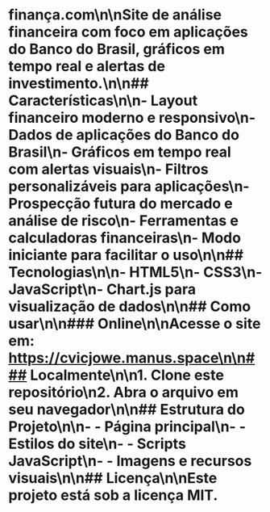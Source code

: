 # finança.com\n\nSite de análise financeira com foco em aplicações do Banco do Brasil, gráficos em tempo real e alertas de investimento.\n\n## Características\n\n- Layout financeiro moderno e responsivo\n- Dados de aplicações do Banco do Brasil\n- Gráficos em tempo real com alertas visuais\n- Filtros personalizáveis para aplicações\n- Prospecção futura do mercado e análise de risco\n- Ferramentas e calculadoras financeiras\n- Modo iniciante para facilitar o uso\n\n## Tecnologias\n\n- HTML5\n- CSS3\n- JavaScript\n- Chart.js para visualização de dados\n\n## Como usar\n\n### Online\n\nAcesse o site em: https://cvicjowe.manus.space\n\n### Localmente\n\n1. Clone este repositório\n2. Abra o arquivo  em seu navegador\n\n## Estrutura do Projeto\n\n-  - Página principal\n-  - Estilos do site\n-  - Scripts JavaScript\n-  - Imagens e recursos visuais\n\n## Licença\n\nEste projeto está sob a licença MIT.
